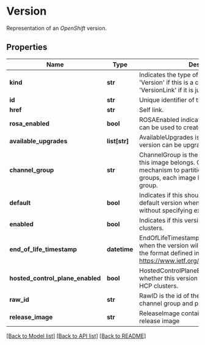 # Version

Representation of an _OpenShift_ version.
## Properties
Name | Type | Description | Notes
------------ | ------------- | ------------- | -------------
**kind** | **str** | Indicates the type of this object. Will be &#39;Version&#39; if this is a complete object or &#39;VersionLink&#39; if it is just a link. | [optional] 
**id** | **str** | Unique identifier of the object. | [optional] 
**href** | **str** | Self link. | [optional] 
**rosa_enabled** | **bool** | ROSAEnabled indicates whether this version can be used to create ROSA clusters. | [optional] 
**available_upgrades** | **list[str]** | AvailableUpgrades is the list of versions this version can be upgraded to. | [optional] 
**channel_group** | **str** | ChannelGroup is the name of the group where this image belongs. ChannelGroup is a mechanism to partition the images to different groups, each image belongs to only a single group. | [optional] 
**default** | **bool** | Indicates if this should be selected as the default version when a cluster is created without specifying explicitly the version. | [optional] 
**enabled** | **bool** | Indicates if this version can be used to create clusters. | [optional] 
**end_of_life_timestamp** | **datetime** | EndOfLifeTimestamp is the date and time when the version will get to End of Life, using the format defined in https://www.ietf.org/rfc/rfc3339.txt[RC3339]. | [optional] 
**hosted_control_plane_enabled** | **bool** | HostedControlPlaneEnabled indicates whether this version can be used to create HCP clusters. | [optional] 
**raw_id** | **str** | RawID is the id of the version - without channel group and prefix. | [optional] 
**release_image** | **str** | ReleaseImage contains the URI of Openshift release image | [optional] 

[[Back to Model list]](../README.md#documentation-for-models) [[Back to API list]](../README.md#documentation-for-api-endpoints) [[Back to README]](../README.md)


